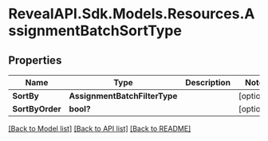 # RevealAPI.Sdk.Models.Resources.AssignmentBatchSortType
## Properties

Name | Type | Description | Notes
------------ | ------------- | ------------- | -------------
**SortBy** | **AssignmentBatchFilterType** |  | [optional] 
**SortByOrder** | **bool?** |  | [optional] 

[[Back to Model list]](../README.md#documentation-for-models) [[Back to API list]](../README.md#documentation-for-api-endpoints) [[Back to README]](../README.md)

